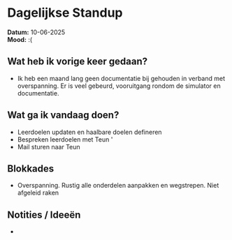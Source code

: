 # Dagelijkse Standup

**Datum:** 10-06-2025  
**Mood:**  :( 

## Wat heb ik vorige keer gedaan?
- Ik heb een maand lang geen documentatie bij gehouden in verband met overspanning. Er is veel gebeurd, vooruitgang rondom de simulator en documentatie.

## Wat ga ik vandaag doen?
- Leerdoelen updaten en haalbare doelen defineren
- Bespreken leerdoelen met Teun '
- Mail sturen naar Teun
## Blokkades
- Overspanning. Rustig alle onderdelen aanpakken en wegstrepen. Niet afgeleid raken

## Notities / Ideeën
-